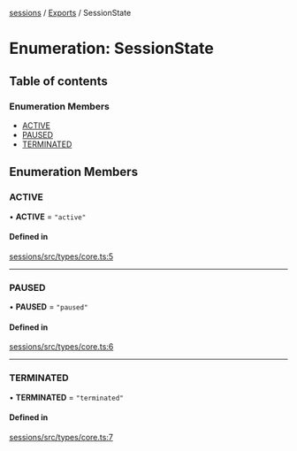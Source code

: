 <!-- 
 ⚠️  AUTO-GENERATED FILE - DO NOT EDIT MANUALLY
 This file is automatically generated by scripts/docs-generator.js
 To make changes, edit the source TypeScript files or update the generator script
-->

[sessions](../../) / [Exports](../modules) / SessionState

# Enumeration: SessionState

## Table of contents

### Enumeration Members

- [ACTIVE](SessionState#active)
- [PAUSED](SessionState#paused)
- [TERMINATED](SessionState#terminated)

## Enumeration Members

### ACTIVE

• **ACTIVE** = ``"active"``

#### Defined in

[sessions/src/types/core.ts:5](https://github.com/woojubb/robota/blob/c50179e56752f80ea03c64201e29ab12275152bf/packages/sessions/src/types/core.ts#L5)

___

### PAUSED

• **PAUSED** = ``"paused"``

#### Defined in

[sessions/src/types/core.ts:6](https://github.com/woojubb/robota/blob/c50179e56752f80ea03c64201e29ab12275152bf/packages/sessions/src/types/core.ts#L6)

___

### TERMINATED

• **TERMINATED** = ``"terminated"``

#### Defined in

[sessions/src/types/core.ts:7](https://github.com/woojubb/robota/blob/c50179e56752f80ea03c64201e29ab12275152bf/packages/sessions/src/types/core.ts#L7)
